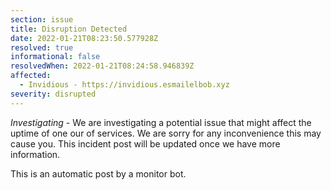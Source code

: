 ```yaml
---
section: issue
title: Disruption Detected
date: 2022-01-21T08:23:50.577928Z
resolved: true
informational: false
resolvedWhen: 2022-01-21T08:24:58.946839Z
affected:
  - Invidious - https://invidious.esmailelbob.xyz
severity: disrupted
---
```

*Investigating* - We are investigating a potential issue that might affect the uptime of one our of services. We are sorry for any inconvenience this may cause you. This incident post will be updated once we have more information.

This is an automatic post by a monitor bot.
        